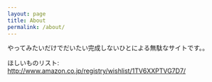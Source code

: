 ```yaml
---
layout: page
title: About
permalink: /about/
---
```


やってみたいだけでだいたい完成しないひとによる無駄なサイトです。。

ほしいものリスト: http://www.amazon.co.jp/registry/wishlist/1TV6XXPTVG7D7/
